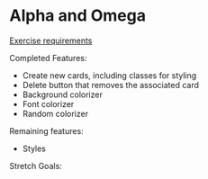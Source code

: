 # Alpha and Omega


[Exercise requirements](https://github.com/nashville-software-school/the-vault/blob/master/ALPHAOMEGA.md)

Completed Features:
* Create new cards, including classes for styling
* Delete button that removes the associated card
* Background colorizer
* Font colorizer
* Random colorizer

Remaining features:
* Styles

Stretch Goals: